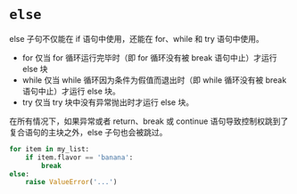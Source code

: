# `else`

else 子句不仅能在 if 语句中使用，还能在 for、while 和 try 语句中使用。

- for
  仅当 for 循环运行完毕时（即 for 循环没有被 break 语句中止）才运行 else 块
- while
  仅当 while 循环因为条件为假值而退出时（即 while 循环没有被 break 语句中止）才运行 else 块。
- try
  仅当 try 块中没有异常抛出时才运行 else 块。

在所有情况下，如果异常或者 return、break 或 continue 语句导致控制权跳到了复合语句的主块之外，else 子句也会被跳过。

```python
for item in my_list:
    if item.flavor == 'banana':
        break
else:
    raise ValueError('...')
```

